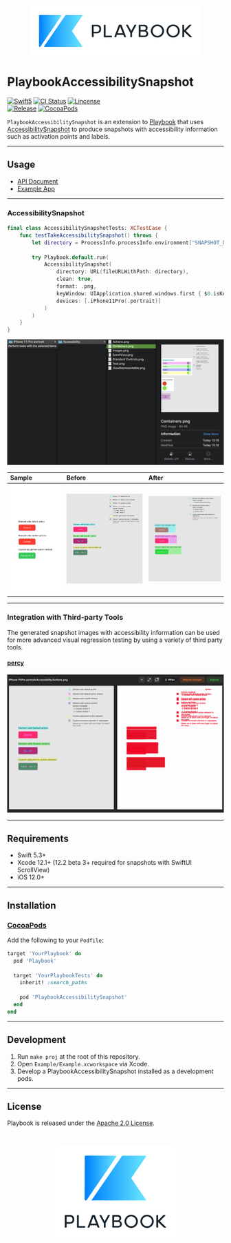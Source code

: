 <p align="center">
<img src="https://raw.githubusercontent.com/playbook-ui/mediakit/master/logo/default-h%402x.png" alt="Playbook" width="400">
</p>


# PlaybookAccessibilitySnapshot

<a href="https://developer.apple.com/swift"><img alt="Swift5" src="https://img.shields.io/badge/language-Swift5-orange.svg"/></a>
<a href="https://github.com/playbook-ui/accessibility-snapshot-ios/actions"><img alt="CI Status" src="https://github.com/playbook-ui/accessibility-snapshot-ios/workflows/GitHub%20Actions/badge.svg"/></a>
<a href="LICENSE"><img alt="Lincense" src="http://img.shields.io/badge/License-Apache%202.0-black.svg"/></a>
<br>
<a href="https://github.com/playbook-ui/accessibility-snapshot-ios/releases/latest"><img alt="Release" src="https://img.shields.io/github/v/release/playbook-ui/accessibility-snapshot-ios.svg"/></a>
<a href="https://cocoapods.org/pods/PlaybookAccessibilitySnapshot"><img alt="CocoaPods" src="https://img.shields.io/cocoapods/v/PlaybookAccessibilitySnapshot.svg"/></a>

`PlaybookAccessibilitySnapshot` is an extension to [Playbook](https://github.com/playbook-ui/playbook-ios) that uses [AccessibilitySnapshot](https://github.com/cashapp/AccessibilitySnapshot) to produce snapshots with accessibility information such as activation points and labels.

---

## Usage

- [API Document](https://playbook-ui.github.io/accessibility-snapshot-ios)
- [Example App](https://github.com/playbook-ui/accessibility-snapshot-ios/tree/main/Example)

---

### AccessibilitySnapshot


```swift
final class AccessibilitySnapshotTests: XCTestCase {
    func testTakeAccessibilitySnapshot() throws {
        let directory = ProcessInfo.processInfo.environment["SNAPSHOT_DIR"]!

        try Playbook.default.run(
            AccessibilitySnapshot(
                directory: URL(fileURLWithPath: directory),
                clean: true,
                format: .png,
                keyWindow: UIApplication.shared.windows.first { $0.isKeyWindow },
                devices: [.iPhone11Pro(.portrait)]
            )
        )
    }
}
```

<img src="https://raw.githubusercontent.com/playbook-ui/accessibility-snapshot-ios/main/assets/snapshot.png" alt="snapshot">

|Sample|Before|After|
|:-----|:-----|:----|
|<img src="https://raw.githubusercontent.com/playbook-ui/accessibility-snapshot-ios/main/assets/sample.png" alt="sample">|<img src="https://raw.githubusercontent.com/playbook-ui/accessibility-snapshot-ios/main/assets/sample-before.png" alt="before">|<img src="https://raw.githubusercontent.com/playbook-ui/accessibility-snapshot-ios/main/assets/sample-after.png" alt="after">|

---

### Integration with Third-party Tools

The generated snapshot images with accessibility information can be used for more advanced visual regression testing by using a variety of third party tools.  

#### [percy](https://percy.io)

<img src="https://raw.githubusercontent.com/playbook-ui/accessibility-snapshot-ios/main/assets/percy.png" alt="percy" width="600">

---

## Requirements

- Swift 5.3+
- Xcode 12.1+ (12.2 beta 3+ required for snapshots with SwiftUI ScrollView)
- iOS 12.0+

---

## Installation

### [CocoaPods](https://cocoapods.org)

Add the following to your `Podfile`:

```ruby
target 'YourPlaybook' do
  pod 'Playbook'

  target 'YourPlaybookTests' do
    inherit! :search_paths

    pod 'PlaybookAccessibilitySnapshot'
  end
end
```

---

## Development

1. Run `make proj` at the root of this repository.
1. Open `Example/Example.xcworkspace` via Xcode.
1. Develop a PlaybookAccessibilitySnapshot installed as a development pods.

---

## License

Playbook is released under the [Apache 2.0 License](https://github.com/playbook-ui/accessibility-snapshot-ios/tree/main/LICENSE).

<br>
<p align="center">
<img alt="Playbook" src="https://raw.githubusercontent.com/playbook-ui/mediakit/master/logo/default%402x.png" width="280">
</p>
